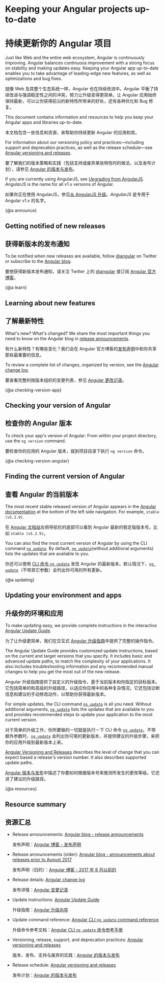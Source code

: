 # Keeping your Angular projects up-to-date

# 持续更新你的 Angular 项目

Just like Web and the entire web ecosystem, Angular is continuously improving. Angular balances continuous improvement with a strong focus on stability and making updates easy. Keeping your Angular app up-to-date enables you to take advantage of leading-edge new features, as well as optimizations and bug fixes.

就像 Web 及其整个生态系统一样，Angular 也在持续改进中。Angular 平衡了持续改进与强调稳定性之间的冲突，努力让升级变得更简单。让 Angular 应用始终保持最新，可以让你获得前沿的新特性所带来的好处，还有各种优化和 Bug 修复。

This document contains information and resources to help you keep your Angular apps and libraries up-to-date.

本文档包含一些信息和资源，来帮助你持续更新 Angular 的应用和库。

For information about our versioning policy and practices&mdash;including
support and deprecation practices, as well as the release schedule&mdash;see [Angular versioning and releases](guide/releases "Angular versioning and releases").

要了解我们的版本策略和实践（包括支持或废弃某些特性时的做法，以及发布计划），请参见 [Angular 的版本与发布](guide/releases "Angular versioning and releases")。

<div class="alert is-helpful">

If you are currently using AngularJS, see [Upgrading from AngularJS](guide/upgrade "Upgrading from Angular JS"). _AngularJS_ is the name for all v1.x versions of Angular.

如果你正在使用 AngularJS，参见[从 AngularJS 升级](guide/upgrade "Upgrading from Angular JS")。*AngularJS* 是专用于 Angular v1.x 的名字。

</div>

{@a announce}

## Getting notified of new releases

## 获得新版本的发布通知

To be notified when new releases are available, follow [@angular](https://twitter.com/angular "@angular on Twitter") on Twitter or subscribe to the [Angular blog](https://blog.angular.io "Angular blog").

要想获得新版本发布通知，请关注 Twitter 上的 [@angular](https://twitter.com/angular "@angular on Twitter") 或订阅 [Angular 官方博客](https://blog.angular.io "Angular blog")。

{@a learn}

## Learning about new features

## 了解最新特性

What's new? What's changed? We share the most important things you need to know on the Angular blog in [release announcements]( https://blog.angular.io/tagged/release%20notes "Angular blog - release announcements").

有什么新特性？有哪些变化？我们会在 Angular 官方博客的[发布声明]( https://blog.angular.io/tagged/release%20notes "Angular blog - release announcements")中和你共享那些最重要的信息。

To review a complete list of changes, organized by version, see the [Angular change log](https://github.com/angular/angular/blob/master/CHANGELOG.md "Angular change log").

要查看完整的按版本组织的变更列表，参见 [Angular 更改记录](https://github.com/angular/angular/blob/master/CHANGELOG.md "Angular change log")。

{@a checking-version-app}

## Checking your version of Angular

## 检查你的 Angular 版本

To check your app's version of Angular: From within your project directory, use the `ng version` command. 

要检查你的应用的 Angular 版本，就到项目目录下执行 `ng version` 命令。

{@a checking-version-angular}

## Finding the current version of Angular

## 查看 Angular 的当前版本

The most recent stable released version of Angular appears in the [Angular documentation](https://angular.io/docs "Angular documentation") at the bottom of the left side navigation. For example, `stable (v5.2.9)`.

在 [Angular 文档站](https://angular.cn/docs "Angular documentation")左侧导航栏的底部可以看到 Angular 最新的稳定版版本号。比如 `stable (v5.2.9)`。

You can also find the most current version of Angular by using the CLI command [`ng update`](cli/update). By default, [`ng update`](cli/update)(without additional arguments) lists the updates that are available to you.

你还可以使用 [CLI 命令 `ng update`](https://github.com/angular/angular-cli/wiki/update "Angular CLI update documentation") 发现 Angular 的最新版本。默认情况下，[`ng update`](cli/update)（不带其它参数）会列出你可用的所有更新。

{@a updating}

## Updating your environment and apps

## 升级你的环境和应用

To make updating easy, we provide complete instructions in the interactive [Angular Update Guide](https://update.angular.io/ "Angular Update Guide").

为了让升级更简单，我们在交互式 [Angular 升级指南](https://update.angular.io/ "Angular Update Guide")中提供了完整的操作指令。

The Angular Update Guide provides customized update instructions, based on the current and target versions that you specify. It includes basic and advanced update paths, to match the complexity of your applications. It also includes troubleshooting information and any recommended manual changes to help you get the most out of the new release.

Angular 升级指南提供了自定义的升级指令，基于当前版本和你指定的目标版本。它包括简单的和高级的升级路径，以适应你应用中的各种复杂情况。它还包括诊断信息和建议的手动修改动作，以帮助你获得最新版本。

For simple updates, the CLI command [`ng update`](cli/update) is all you need. Without additional arguments, [`ng update`](cli/update) lists the updates that are available to you and provides recommended steps to update your application to the most current version.

对于简单的升级工作，你所要做的一切就是执行一下 CLI 命令 [`ng update`](cli/update)。不带额外参数时，[`ng update`](cli/update) 会列出你可用的更新版本，并提供建议的升级步骤，来把你的应用升级到最新版本上来。

[Angular Versioning and Releases](guide/releases#versioning "Angular Release Practices, Versioning") describes the level of change that you can expect based a release's version number. It also describes supported update paths.

[Angular 版本与发布](guide/releases#versioning "Angular Release Practices, Versioning")中描述了你要如何根据版本号来推测所发生的更改等级。它还讲了建议的升级路径。

{@a resources}

## Resource summary

## 资源汇总

* Release announcements: [Angular blog - release announcements](https://blog.angular.io/tagged/release%20notes "Angular blog announcements about recent releases")

   发布声明：[Angular 博客 - 发布声明](https://blog.angular.io/tagged/release%20notes "Angular blog announcements about recent releases")

* Release announcements (older): [Angular blog - announcements about releases prior to August 2017](https://blog.angularjs.org/search?q=available&by-date=true "Angular blog announcements about releases prior to August 2017")

   发布声明（旧的）：[Angular 博客 - 2017 年 8 月以前的](https://blog.angularjs.org/search?q=available&by-date=true "Angular blog announcements about releases prior to August 2017")

* Release details: [Angular change log](https://github.com/angular/angular/blob/master/CHANGELOG.md "Angular change log")

   发布详情：[Angular 变更记录](https://github.com/angular/angular/blob/master/CHANGELOG.md "Angular change log")

* Update instructions: [Angular Update Guide](https://update.angular.io/ "Angular Update Guide")

   升级指南：[Angular 升级向导](https://update.angular.io/ "Angular Update Guide")

* Update command reference: [Angular CLI `ng update` command reference](cli/update)

   升级命令参考文档：[Angular CLI `ng update` 命令参考手册](cli/update)

* Versioning, release, support, and deprecation practices: [Angular versioning and releases](guide/releases "Angular versioning and releases")

   版本、发布、支持与废弃的实践：[Angular 的版本与发布](guide/releases "Angular versioning and releases")

* Release schedule: [Angular versioning and releases](guide/releases#schedule "Angular versioning and releases")

   发布计划：[Angular 的版本与发布](guide/releases#schedule "Angular versioning and releases")
